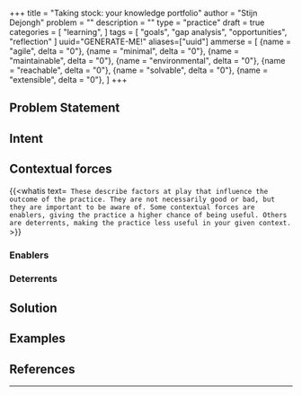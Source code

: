 +++
title = "Taking stock: your knowledge portfolio"
author = "Stijn Dejongh"
problem = ""
description = ""
type = "practice"
draft = true
categories = [
    "learning",
]
tags = [
    "goals", "gap analysis", "opportunities", "reflection"
]
uuid="GENERATE-ME!"
aliases=["uuid"]
ammerse = [
    {name = "agile", delta = "0"},
    {name = "minimal", delta = "0"},
    {name = "maintainable", delta = "0"},
    {name = "environmental", delta = "0"},
    {name = "reachable", delta = "0"},
    {name = "solvable", delta = "0"},
    {name = "extensible", delta = "0"},
]
+++

## Problem Statement

## Intent

## Contextual forces

{{<whatis text=`
These describe factors at play that influence the outcome of the practice. They are not necessarily good or bad, but they are important to be
aware of. Some contextual forces are enablers, giving the practice a higher chance of being useful. Others are deterrents, making the practice less useful
in your given context.` >}}

### Enablers

### Deterrents

## Solution

## Examples

## References


---


